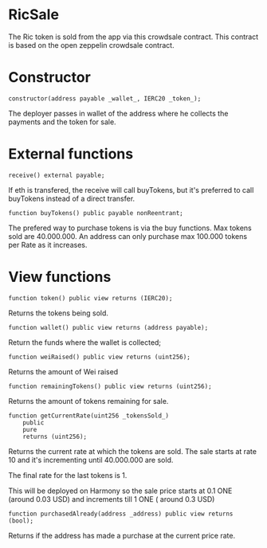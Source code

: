 # RicSale

The Ric token is sold from the app via this crowdsale contract. This contract is based on the open zeppelin crowdsale contract.

# Constructor

    constructor(address payable _wallet_, IERC20 _token_);

The deployer passes in wallet of the address where he collects the payments and the token for sale.

# External functions

    receive() external payable;

If eth is transfered, the receive will call buyTokens, but it's preferred to call buyTokens instead of a direct transfer.

    function buyTokens() public payable nonReentrant;

The prefered way to purchase tokens is via the buy functions. Max tokens sold are 40.000.000.
An address can only purchase max 100.000 tokens per Rate as it increases.

# View functions

    function token() public view returns (IERC20);

Returns the tokens being sold.

    function wallet() public view returns (address payable);

Return the funds where the wallet is collected;

    function weiRaised() public view returns (uint256);

Returns the amount of Wei raised

    function remainingTokens() public view returns (uint256);

Returns the amount of tokens remaining for sale.

    function getCurrentRate(uint256 _tokensSold_)
    	public
    	pure
    	returns (uint256);

Returns the current rate at which the tokens are sold.
The sale starts at rate 10 and it's incrementing until 40.000.000 are sold.

The final rate for the last tokens is 1.

This will be deployed on Harmony so the sale price starts at 0.1 ONE (around 0.03 USD) and increments till 1 ONE ( around 0.3 USD)

    function purchasedAlready(address _address) public view returns (bool);

Returns if the address has made a purchase at the current price rate.
